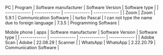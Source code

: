 PC
| Program  | Software manufacturer | Software Version  | Software type  |
| ------------- | ------------- | ------------- | ------------- |
| Zoom  | Zoom  | 5.9.1  | Communication Software  |
| turbo Pascal  |  I can not type the name due to foreign language | 7.3.5  | Programming Software  |

Mobile phone
| apps  | Software manufacturer  | Software Version  | Software type  |
| ------------- | ------------- | ------------- | ------------- |
| Adobe Scan  | Adobe  | 22.08.29  | Scanner  |
| WhatsApp  | WhatsApp  | 2.22.20.79  | Communication Software  |
